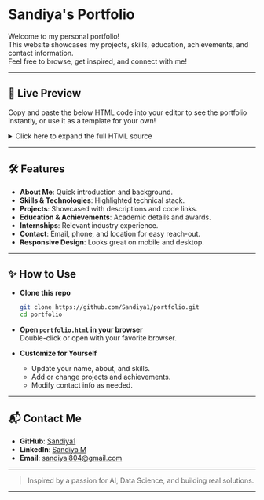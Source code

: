 # Sandiya's Portfolio

Welcome to my personal portfolio!  
This website showcases my projects, skills, education, achievements, and contact information.  
Feel free to browse, get inspired, and connect with me!

---

## 🚀 Live Preview

Copy and paste the below HTML code into your editor to see the portfolio instantly, or use it as a template for your own!

<details>
<summary>Click here to expand the full HTML source</summary>

```html
<!DOCTYPE html>
<html lang="en">
<head>
  <meta charset="UTF-8" />
  <meta name="viewport" content="width=device-width, initial-scale=1.0" />
  <title>Sandiya | Python Developer</title>
  <link href="https://fonts.googleapis.com/css2?family=Pacifico&family=Roboto:wght@400;700&display=swap" rel="stylesheet">
  <link rel="stylesheet" href="https://cdnjs.cloudflare.com/ajax/libs/font-awesome/6.5.0/css/all.min.css">
  <style>
    /* ...styles from portfolio.html... */
  </style>
</head>
<body>
  <!-- ...all content from portfolio.html... -->
</body>
</html>
```
</details>

---

## 🛠️ Features

- **About Me**: Quick introduction and background.
- **Skills & Technologies**: Highlighted technical stack.
- **Projects**: Showcased with descriptions and code links.
- **Education & Achievements**: Academic details and awards.
- **Internships**: Relevant industry experience.
- **Contact**: Email, phone, and location for easy reach-out.
- **Responsive Design**: Looks great on mobile and desktop.

---

## ✨ How to Use

- **Clone this repo**  
  ```bash
  git clone https://github.com/Sandiya1/portfolio.git
  cd portfolio
  ```
- **Open `portfolio.html` in your browser**  
  Double-click or open with your favorite browser.

- **Customize for Yourself**  
  - Update your name, about, and skills.
  - Add or change projects and achievements.
  - Modify contact info as needed.

---

## 📬 Contact Me

- **GitHub**: [Sandiya1](https://github.com/Sandiya1)
- **LinkedIn**: [Sandiya M](https://www.linkedin.com/in/sandiya-m-7a9003280/)
- **Email**: sandiyal804@gmail.com

---

> Inspired by a passion for AI, Data Science, and building real solutions.

---
